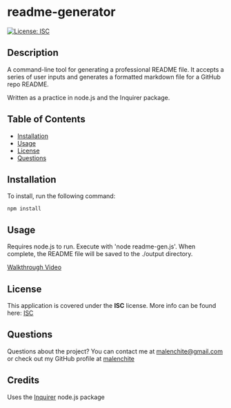 # readme-generator  
[![License: ISC](https://img.shields.io/badge/License-ISC-blue.svg)](https://opensource.org/licenses/ISC)
## Description
A command-line tool for generating a professional README file. It accepts a series of user inputs and generates a formatted markdown file for a GitHub repo README.

Written as a practice in node.js and the Inquirer package.

## Table of Contents
* [Installation](#Installation)
* [Usage](#Usage)
* [License](#License)
* [Questions](#Questions)

## Installation
To install, run the following command:  
```
npm install
```

## Usage
Requires node.js to run. Execute with 'node readme-gen.js'. When complete, the README file will be saved to the ./output directory.

[Walkthrough Video](https://drive.google.com/file/d/1jQFSG_5gm_9Mk2T2rYvky7Spf81kIlVZ/view?usp=sharing)

## License  
This application is covered under the **ISC** license. More info can be found here: [ISC](https://opensource.org/licenses/ISC)

## Questions
Questions about the project? You can contact me at malenchite@gmail.com or check out my GitHub profile at [malenchite](https://github.com/malenchite)

## Credits
Uses the [Inquirer](https://www.npmjs.com/package/inquirer) node.js package

